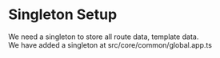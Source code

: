 # Singleton Setup
We need a singleton to store all route data, template data.  
We have added a singleton at src/core/common/global.app.ts